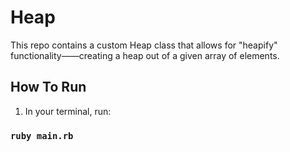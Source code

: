 # Heap

This repo contains a custom Heap class that allows for "heapify" functionality——creating a heap out of a given array of elements.

## How To Run

1. In your terminal, run:

### `ruby main.rb`

